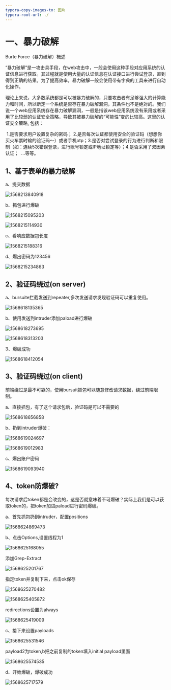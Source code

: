 ```yaml
---
typora-copy-images-to: 图片
typora-root-url: ./
---
```


# 一、暴力破解

Burte Force（暴力破解）概述

​             “暴力破解”是一攻击具手段，在web攻击中，一般会使用这种手段对应用系统的认证信息进行获取。其过程就是使用大量的认证信息在认证接口进行尝试登录，直到得到正确的结果。为了提高效率，暴力破解一般会使用带有字典的工具来进行自动化操作。         

​             理论上来说，大多数系统都是可以被暴力破解的，只要攻击者有足够强大的计算能力和时间，所以断定一个系统是否存在暴力破解漏洞，其条件也不是绝对的。我们说一个web应用系统存在暴力破解漏洞，一般是指该web应用系统没有采用或者采用了比较弱的认证安全策略，导致其被暴力破解的“可能性”变的比较高。这里的认证安全策略, 包括：

​              1.是否要求用户设置复杂的密码；
​             2.是否每次认证都使用安全的验证码（想想你买火车票时输的验证码～）或者手机otp；
​             3.是否对尝试登录的行为进行判断和限制（如：连续5次错误登录，进行账号锁定或IP地址锁定等）；
​             4.是否采用了双因素认证；
​             ...等等。

## 1、基于表单的暴力破解

a、提交数据

![1568213840918](/图片/1568213840918.png)

b、抓包进行爆破

![1568215095203](/图片/1568215095203.png)

![1568215114930](/图片/1568215114930.png)

c、看响应数据包长度

![1568215188316](/图片/1568215188316.png)

d、爆出密码为123456

![1568215234863](/图片/1568215234863.png)

## 2、验证码绕过(on server)

a、bursuite拦截发送到repeater,多次发送请求发现验证码可以重复使用。

![1568618135365](/图片/1568618135365.png)

b、使用发送到intruder添加paload进行爆破

![1568618273695](/图片/1568618273695.png)

![1568618313203](/图片/1568618313203.png)

3、爆破成功

![1568618412054](/图片/1568618412054.png)

## 3、验证码绕过(on client)

前端绕过是最不可靠的，使用bursuit抓包可以随意修改请求数据，绕过前端限制。

a、直接抓包，有了这个请求包后，验证码是可以不需要的

![1568618656858](/图片/1568618656858.png)

b、扔到intruder爆破：

![1568619024697](/图片/1568619024697.png)

![1568619012983](/图片/1568619012983.png)

c、爆出账户密码

![1568619093940](/图片/1568619093940.png)

## 4、token防爆破?

每次请求后token都是会改变的，这是否就意味着不可爆破？实际上我们是可以获取token的，把token加进paload进行密码爆破。

a、首先抓包扔到intruder，配置positions

![1568624869473](/图片/1568624869473.png)

b、点击Options,设置线程为1

![1568625168055](/图片/1568625168055.png)

添加Grep-Extract

![1568625201767](/图片/1568625201767.png)

指定token并复制下来，点击ok保存

![1568625270482](/图片/1568625270482.png)

![1568625405872](/图片/1568625405872.png)

redirections设置为always

![1568625419009](/图片/1568625419009.png)

c、接下来设置payloads

![1568625531546](/图片/1568625531546.png)

payload2为token,b把之前复制的token填入initial payload里面

![1568625574535](/图片/1568625574535.png)

d、开始爆破，爆破成功

![1568625717579](/图片/1568625717579.png)